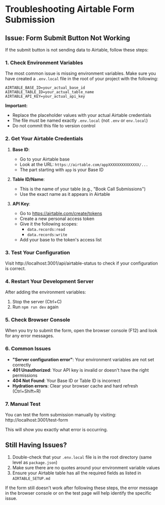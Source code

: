 # Troubleshooting Airtable Form Submission

## Issue: Form Submit Button Not Working

If the submit button is not sending data to Airtable, follow these steps:

### 1. Check Environment Variables

The most common issue is missing environment variables. Make sure you have created a `.env.local` file in the root of your project with the following:

```
AIRTABLE_BASE_ID=your_actual_base_id
AIRTABLE_TABLE_ID=your_actual_table_name
AIRTABLE_API_KEY=your_actual_api_key
```

**Important:** 
- Replace the placeholder values with your actual Airtable credentials
- The file must be named exactly `.env.local` (not `.env` or `env.local`)
- Do not commit this file to version control

### 2. Get Your Airtable Credentials

1. **Base ID**: 
   - Go to your Airtable base
   - Look at the URL: `https://airtable.com/appXXXXXXXXXXXXXX/...`
   - The part starting with `app` is your Base ID

2. **Table ID/Name**: 
   - This is the name of your table (e.g., "Book Call Submissions")
   - Use the exact name as it appears in Airtable

3. **API Key**:
   - Go to https://airtable.com/create/tokens
   - Create a new personal access token
   - Give it the following scopes:
     - `data.records:read`
     - `data.records:write`
   - Add your base to the token's access list

### 3. Test Your Configuration

Visit http://localhost:3001/api/airtable-status to check if your configuration is correct.

### 4. Restart Your Development Server

After adding the environment variables:
1. Stop the server (Ctrl+C)
2. Run `npm run dev` again

### 5. Check Browser Console

When you try to submit the form, open the browser console (F12) and look for any error messages.

### 6. Common Issues

- **"Server configuration error"**: Your environment variables are not set correctly
- **401 Unauthorized**: Your API key is invalid or doesn't have the right permissions
- **404 Not Found**: Your Base ID or Table ID is incorrect
- **Hydration errors**: Clear your browser cache and hard refresh (Ctrl+Shift+R)

### 7. Manual Test

You can test the form submission manually by visiting: http://localhost:3001/test-form

This will show you exactly what error is occurring.

## Still Having Issues?

1. Double-check that your `.env.local` file is in the root directory (same level as `package.json`)
2. Make sure there are no quotes around your environment variable values
3. Ensure your Airtable table has all the required fields as listed in `AIRTABLE_SETUP.md`

If the form still doesn't work after following these steps, the error message in the browser console or on the test page will help identify the specific issue.
